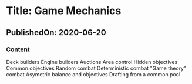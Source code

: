 # Title: Game Mechanics
## PublishedOn: 2020-06-20
### Content
Deck builders
Engine builders
Auctions
Area control
Hidden objectives
Common objectives
Random combat
Deterministic combat
"Game theory" combat
Asymetric balance and objectives
Drafting from a common pool